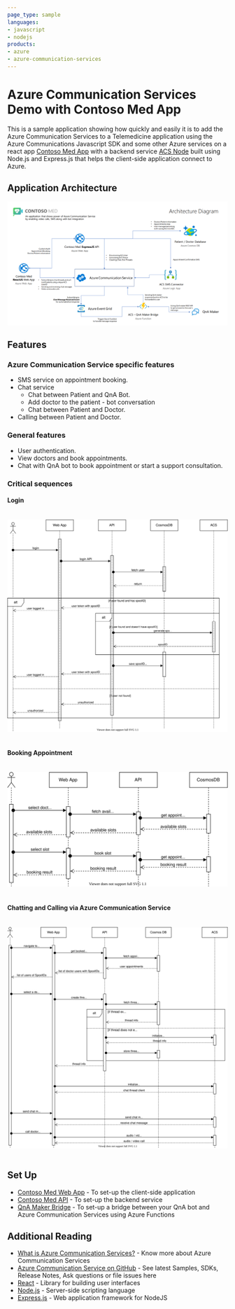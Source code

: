 ```yaml
---
page_type: sample
languages:
- javascript
- nodejs
products:
- azure
- azure-communication-services
---
```


# Azure Communication Services Demo with Contoso Med App

This is a sample application showing how quickly and easily it is to add the Azure Communication Services to a Telemedicine application using the Azure Communications Javascript SDK and some other Azure services on a react app [Contoso Med App](./contoso-web-app/) with a backend service [ACS Node](./contoso-node-api) built using Node.js and Express.js that helps the client-side application connect to Azure.

## Application Architecture
![Application Architecture](./docs/application-architecture.png)

## Features
### Azure Communication Service specific features
- SMS service on appointment booking.
- Chat service
    - Chat between Patient and QnA Bot.
    - Add doctor to the patient - bot conversation
    - Chat between Patient and Doctor.
- Calling between Patient and Doctor.

### General features
- User authentication.
- View doctors and book appointments.
- Chat with QnA bot to book appointment or start a support consultation.

### Critical sequences
#### Login
&nbsp;
![Login Sequence](./docs/sequence-diagrams/login.drawio.svg)
&nbsp;
#### Booking Appointment
&nbsp;
![Booking Appointment Sequence](./docs/sequence-diagrams/book-appointment.drawio.svg)
&nbsp;
#### Chatting and Calling via Azure Communication Service
&nbsp;
![Chat and Call Sequence](./docs/sequence-diagrams/conversation.drawio.svg)
&nbsp;
##  Set Up
- [Contoso Med Web App](./contoso-web-app/) - To set-up the client-side application
- [Contoso Med API](./contoso-node-api) - To set-up the backend service
- [QnA Maker Bridge](./contoso-az-functions) - To set-up a bridge between your QnA bot and Azure Communication Services using Azure Functions

## Additional Reading
- [What is Azure Communication Services?](https://docs.microsoft.com/en-us/azure/communication-services/overview#compare-azure-communication-services) - Know more about Azure Communication Services
- [Azure Communication Service on GitHub](https://github.com/Azure/Communication) - See latest Samples, SDKs, Release Notes, Ask questions or file issues here
- [React](https://reactjs.org/) - Library for building user interfaces
- [Node.js](https://nodejs.org/) - Server-side scripting language
- [Express.js](https://expressjs.com/) - Web application framework for NodeJS
